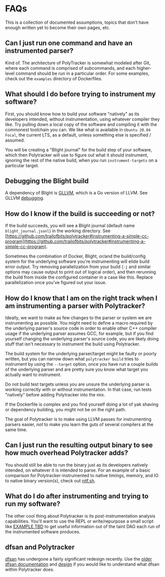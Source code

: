 # FAQs

This is a collection of documented assumptions, topics that don't have enough written yet to become their own pages, etc.

## Can I just run one command and have an instrumented parser?

Kind of. The architecture of PolyTracker is somewhat modeled after Git, where each command is comprised of subcommands, and each higher-level command should be run in a particular order. For some examples, check out the `examples` directory of Dockerfiles.

## What should I do before trying to instrument my software?

First, you should know how to build your software "natively" as its developers intended, without instrumentation, using whatever compiler they like. Try pulling down a local copy of the software and compiling it with the commonest toolchain you can. We like what is available in `Ubuntu 20.04 Focal`, the current LTS, as a default, unless something else is specified / assumed.

You will be creating a "Blight journal" for the build step of your software, which then Polytracker will use to figure out what it should instrument, ignoring the rest of the native build, when you run `instrument-targets` on a particular target.

## Debugging the Blight build

A dependency of Blight is [GLLVM](https://github.com/SRI-CSL/gllvm), which is a Go version of LLVM. See GLLVM [debugging](https://github.com/SRI-CSL/gllvm#debugging).

## How do I know if the build is succeeding or not?

If the build succeeds, you will see a Blight journal (default name `blight_journal.jsonl`) in the working directory. See [https://github.com/trailofbits/polytracker#instrumenting-a-simple-cc-program](https://github.com/trailofbits/polytracker#instrumenting-a-simple-cc-program).

Sometimes the combination of Docker, Blight, or/and the build/config system for the underlying software you're instrumenting will elide build error output. Try removing parallelization from your build (`-j` and similar options may cause output to print out of logical order), and then rerunning the build from inside the configured container in a case like this. Replace parallelization once you've figured out your issue.

## How do I know that I am on the right track when I am instrumenting a parser with Polytracker?

Ideally, we want to make as few changes to the parser or system we are instrumenting as possible. You might need to define a macro required by the underlying parser's source code in order to enable other C++ compiler usage if the underlying parser assumes GCC, for example, but if you find yourself changing the underlying parser's source code, you are likely doing stuff that isn't necessary to instrument the build using Polytracker.

The build system for the underlying parser/target might be faulty or poorly written, but you can narrow down what `polytracker build` tries to instrument by using the `--target` option, once you have run a couple builds of the underlying parser and are pretty sure you know what target you actually want to instrument.

Do not build test targets unless you are unsure the underlying parser is working correctly with or without instrumentation. In that case, run tests "natively" before adding Polytracker into the mix.

If the Dockerfile is complex and you find yourself doing a lot of yak shaving or dependency building, you might not be on the right path.

The goal of Polytracker is to make using LLVM passes for instrumenting parsers easier, *not* to make you learn the guts of several compilers at the same time.

## Can I just run the resulting output binary to see how much overhead Polytracker adds?

You should still be able to run the binary just as its developers natively intended, on whatever it is intended to parse. For an example of a basic comparison for Polytracker-instrumented to native timings, memory, and IO to native binary version(s), check out [nitf.sh](polytracker/examples/analysis/nitf.sh).

## What do I do after instrumenting and trying to run my software?

The other cool thing about Polytracker is its post-instrumentation analysis capabilities. You'll want to use the REPL or write/repurpose a small script like [EXAMPLE TBD]() to get useful information out of the taint DAG each run of the instrumented software produces.

## dfsan and Polytracker

[dfsan](https://clang.llvm.org/docs/DataFlowSanitizerDesign.html) has undergone a fairly significant redesign recently. Use the [older dfsan documentation](https://releases.llvm.org/11.0.1/tools/clang/docs/DataFlowSanitizer.html) and [design](https://releases.llvm.org/11.0.1/tools/clang/docs/DataFlowSanitizerDesign.html) if you would like to understand what dfsan within Polytracker does.